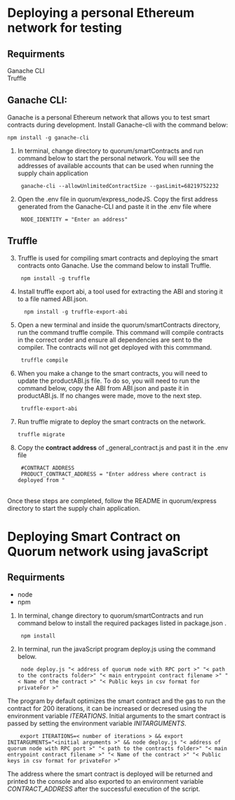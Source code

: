 # Deploying a personal Ethereum network for testing

## Requirments 
Ganache CLI<br>
Truffle<br>

## Ganache CLI:
Ganache is a personal Ethereum network that allows you to test smart contracts during development. Install Ganache-cli with the command below:<br>

`npm install -g ganache-cli`

1. In terminal, change directory to quorum/smartContracts and run command below to start the personal network. You will see the addresses of available accounts that can be used when running the supply chain application <br>

        ganache-cli --allowUnlimitedContractSize --gasLimit=68219752232 



2. Open the .env file in quorum/express_nodeJS. Copy the first address generated from the Ganache-CLI and paste it in the .env file where 

        NODE_IDENTITY = "Enter an address"


## Truffle
3. Truffle is used for compiling smart contracts and deploying the smart contracts onto Ganache. Use the command below to install Truffle. <br>

        npm install -g truffle


4. Install truffle export abi, a tool used for extracting the ABI and storing it to a file named ABI.json. 

         npm install -g truffle-export-abi

5. Open a new terminal and inside the quorum/smartContracts directory, run the command truffle compile. This command will compile contracts in the correct order and ensure all dependencies are sent to the compiler. The contracts will not get deployed with this commmand. 
        
        truffle compile 

6. When you make a change to the smart contracts, you will need to update the productABI.js file. To do so, you will need to run the command below, copy the ABI from ABI.json and paste it in productABI.js. If no changes were made, move to the next step.

        truffle-export-abi

7.  Run truffle migrate to deploy the smart contracts on the network. 
        
        truffle migrate

8. Copy the **contract address** of _general_contract.js and past it in the .env file

        #CONTRACT ADDRESS
        PRODUCT_CONTRACT_ADDRESS = "Enter address where contract is deployed from "

<br> Once these steps are completed, follow the README in quorum/express directory to start the supply chain application.

# Deploying Smart Contract on Quorum network using javaScript

## Requirments 
- node<br>
- npm<br>


1. In terminal, change directory to quorum/smartContracts and run command below to install the required packages listed in package.json .<br>

        npm install 

2. In terminal, run the javaScript program deploy.js using the command below.<br>

        node deploy.js "< address of quorum node with RPC port >" "< path to the contracts folder>" "< main entrypoint contract filename >" "< Name of the contract >" "< Public keys in csv format for privateFor >"

 The program by default optimizes the smart contract and the gas to run the contract for 200 iterations, it can be increased or decresed using the environment variable *ITERATIONS*. Initial arguments to the smart contract is passed by setting the environment variable *INITARGUMENTS*.<br>

        export ITERATIONS=< number of iterations > && export INITARGUMENTS="<initial arguments >" && node deploy.js "< address of quorum node with RPC port >" "< path to the contracts folder>" "< main entrypoint contract filename >" "< Name of the contract >" "< Public keys in csv format for privateFor >"

The address where the smart contract is deployed will be returned and printed to the console and also exported to an environment variable *CONTRACT_ADDRESS* after the successful execution of the script.

